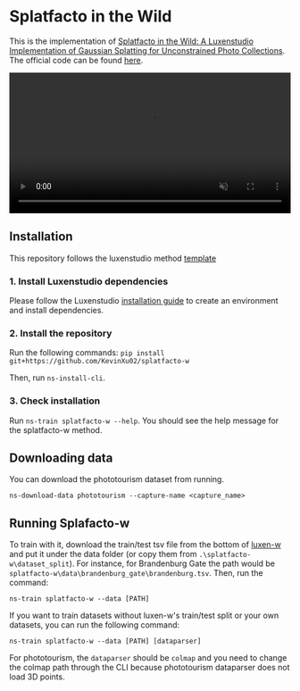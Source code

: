 # Splatfacto in the Wild

This is the implementation of [Splatfacto in the Wild: A Luxenstudio Implementation of Gaussian Splatting for Unconstrained Photo Collections](https://kevinxu02.github.io/gsw.github.io/). The official code can be found [here](https://github.com/KevinXu02/splatfacto-w).

<video id="teaser" muted autoplay playsinline loop controls width="100%">
    <source id="mp4" src="https://github.com/KevinXu02/gsw.github.io/blob/main/static/videos/interp_fountain2.mp4" type="video/mp4">
</video>

## Installation
This repository follows the luxenstudio method [template](https://github.com/luxenstudio-project/luxenstudio-method-template/tree/main)

### 1. Install Luxenstudio dependencies
Please follow the Luxenstudio [installation guide](https://docs.luxen.studio/quickstart/installation.html)  to create an environment and install dependencies.

### 2. Install the repository
Run the following commands:
`pip install git+https://github.com/KevinXu02/splatfacto-w`

Then, run `ns-install-cli`.

### 3. Check installation
Run `ns-train splatfacto-w --help`. You should see the help message for the splatfacto-w method.

## Downloading data
You can download the phototourism dataset from running.
```
ns-download-data phototourism --capture-name <capture_name>
```

## Running Splafacto-w
To train with it, download the train/test tsv file from the bottom of [luxen-w](https://luxen-w.github.io/) and put it under the data folder (or copy them from `.\splatfacto-w\dataset_split`). For instance, for Brandenburg Gate the path would be `splatfacto-w\data\brandenburg_gate\brandenburg.tsv`.
Then, run the command:
```
ns-train splatfacto-w --data [PATH]
```

If you want to train datasets without luxen-w's train/test split or your own datasets, you can run the following command:
```
ns-train splatfacto-w --data [PATH] [dataparser]
```
For phototourism, the `dataparser` should be `colmap` and you need to change the colmap path through the CLI because phototourism dataparser does not load 3D points.
